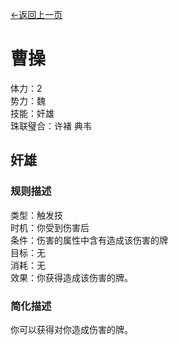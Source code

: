 [←返回上一页](../../index.md)

# 曹操

体力：2  
势力：魏  
技能：奸雄  
珠联璧合：许褚 典韦

## 奸雄

### 规则描述

类型：触发技  
时机：你受到伤害后  
条件：伤害的属性中含有造成该伤害的牌  
目标：无  
消耗：无  
效果：你获得造成该伤害的牌。

### 简化描述

你可以获得对你造成伤害的牌。
